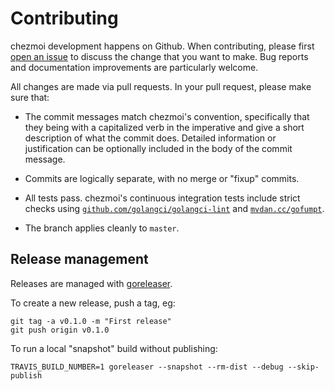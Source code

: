 # Contributing

chezmoi development happens on Github. When contributing, please first [open an
issue](https://github.com/twpayne/chezmoi/issues/new) to discuss the change that
you want to make. Bug reports and documentation improvements are particularly
welcome.

All changes are made via pull requests. In your pull request, please make sure
that:

* The commit messages match chezmoi's convention, specifically that they being
  with a capitalized verb in the imperative and give a short description of what
  the commit does. Detailed information or justification can be optionally
  included in the body of the commit message.

* Commits are logically separate, with no merge or "fixup" commits.

* All tests pass. chezmoi's continuous integration tests include strict checks
  using [`github.com/golangci/golangci-lint`](github.com/golangci/golangci-lint)
  and [`mvdan.cc/gofumpt`](mvdan.cc/gofumpt).

* The branch applies cleanly to `master`.

## Release management

Releases are managed with [goreleaser](https://goreleaser.com/).

To create a new release, push a tag, eg:

    git tag -a v0.1.0 -m "First release"
    git push origin v0.1.0

To run a local "snapshot" build without publishing:

    TRAVIS_BUILD_NUMBER=1 goreleaser --snapshot --rm-dist --debug --skip-publish
